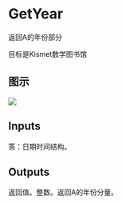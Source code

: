 # GetYear

返回A的年份部分

目标是Kismet数学图书馆

## 图示

![]($-20221218-19492041.png)

## Inputs

答：日期时间结构。  

## Outputs

返回值。整数。返回A的年份分量。
